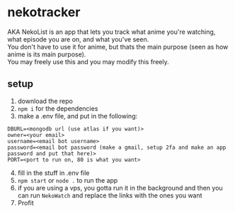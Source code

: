 # nekotracker

AKA NekoList is an app that lets you track what anime you're watching, what episode you are on, and what you've seen.  
You don't have to use it for anime, but thats the main purpose (seen as how anime is its main purpose).  
You may freely use this and you may modify this freely.  

## setup

1. download the repo
2. `npm i` for the dependencies
3. make a .env file, and put in the following:
```
DBURL=<mongodb url (use atlas if you want)>
owner=<your email>
username=<email bot username>
password=<email bot password (make a gmail, setup 2fa and make an app password and put that here)>
PORT=<port to run on, 80 is what you want>
```
4. fill in the stuff in .env file
5. `npm start` or `node .` to run the app
6. if you are using a vps, you gotta run it in the background and then you can run `NekoWatch` and replace the links with the ones you want
7. Profit